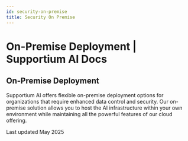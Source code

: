 ```yaml
---
id: security-on-premise
title: Security On Premise
---
```


# On-Premise Deployment | Supportium AI Docs

## On-Premise Deployment

Supportium AI offers flexible on-premise deployment options for organizations that require enhanced data control and security. Our on-premise solution allows you to host the AI infrastructure within your own environment while maintaining all the powerful features of our cloud offering.

Last updated May 2025
